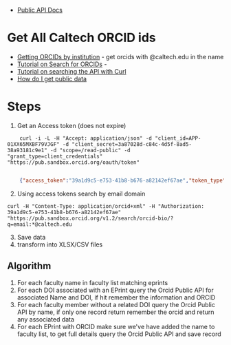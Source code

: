 
+ [Public API Docs](http://members.orcid.org/api/introduction-orcid-public-api)

# Get All Caltech ORCID ids

+ [Getting ORCIDs by institution](http://members.orcid.org/finding-orcid-record-holders-your-institution) - get orcids with @caltech.edu in the name
+ [Tutorial on Search for ORCIDs](http://members.orcid.org/api/tutorial-searching-api-12-and-earlier) - 
+ [Tutorial on searching the API with Curl](http://members.orcid.org/api/tutorial-retrieve-data-public-api-curl-12-and-earlier)
+ [How do I get public data](http://support.orcid.org/knowledgebase/articles/223698)

# Steps 

1. Get an Access token (does not expire)

```shell
    curl -i -L -H "Accept: application/json" -d "client_id=APP-01XX65MXBF79VJGF" -d "client_secret=3a87028d-c84c-4d5f-8ad5-38a93181c9e1" -d "scope=/read-public" -d "grant_type=client_credentials" "https://pub.sandbox.orcid.org/oauth/token"
```

```json

    {"access_token":"39a1d9c5-e753-41b8-b676-a82142ef67ae","token_type":"bearer","refresh_token":"a3a2420a-b964-4cee-bc15-7bdd873b1643","expires_in":631138518,"scope":"/read-public","orcid":null}
```

2. Using access tokens search by email domain

```shell
curl -H "Content-Type: application/orcid+xml" -H "Authorization: 39a1d9c5-e753-41b8-b676-a82142ef67ae" "https://pub.sandbox.orcid.org/v1.2/search/orcid-bio/?q=email:*@caltech.edu
```


3. Save data 
4. transform into XLSX/CSV files

## Algorithm

1. For each faculty name in faculty list matching eprints
2. For each DOI associated with an EPrint query the Orcid Public API for associated Name and DOI, if hit remember the information and ORCID
3. For each faculty member without a related DOI query the Orcid Public API by name, if only one record return remember the orcid and return any associated data
4. For each EPrint with ORCID make sure we've have added the name to faculty list, to get full details query the Orcid Public API and save record

